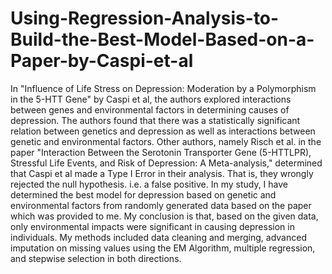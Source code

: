 # Using-Regression-Analysis-to-Build-the-Best-Model-Based-on-a-Paper-by-Caspi-et-al
In "Influence of Life Stress on Depression: Moderation by a Polymorphism in the 5-HTT Gene" by Caspi et al, the authors explored interactions between genes and environmental factors in determining causes of depression. The authors found that there was a statistically significant relation between genetics and depression as well as interactions between genetic and environmental factors. Other authors, namely Risch et al. in the paper "Interaction Between the Serotonin Transporter Gene (5-HTTLPR), Stressful Life Events, and Risk of Depression: A Meta-analysis," determined that Caspi et al made a Type I Error in their analysis. That is, they wrongly rejected the null hypothesis. i.e. a false positive. In my study, I have determined the best model for depression based on genetic and environmental factors from randomly generated data based on the paper which was provided to me. My conclusion is that, based on the given data, only environmental impacts were significant in causing depression in individuals. My methods included data cleaning and merging, advanced imputation on missing values using the EM Algorithm, multiple regression, and stepwise selection in both directions.
